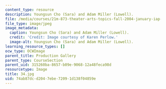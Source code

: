 ```yaml
---
content_type: resource
description: Youngsun Cho (Sara) and Adam Miller (Lowell).
file: /media/courses/21m-873-theater-arts-topics-fall-2004-january-iap-2005/74ab87dcd2047ebe72091d138f04859e_34.jpg
file_type: image/jpeg
image_metadata:
  caption: Youngsun Cho (Sara) and Adam Miller (Lowell).
  credit: 'Credit: Image courtesy of Karen Perlow.'
  image-alt: Youngsun Cho (Sara) and Adam Miller (Lowell).
learning_resource_types: []
ocw_type: OCWImage
parent_title: Production Gallery
parent_type: CourseSection
parent_uid: 315260ba-8657-b09e-9068-12a48feca98d
resourcetype: Image
title: 34.jpg
uid: 74ab87dc-d204-7ebe-7209-1d138f04859e
---
```

